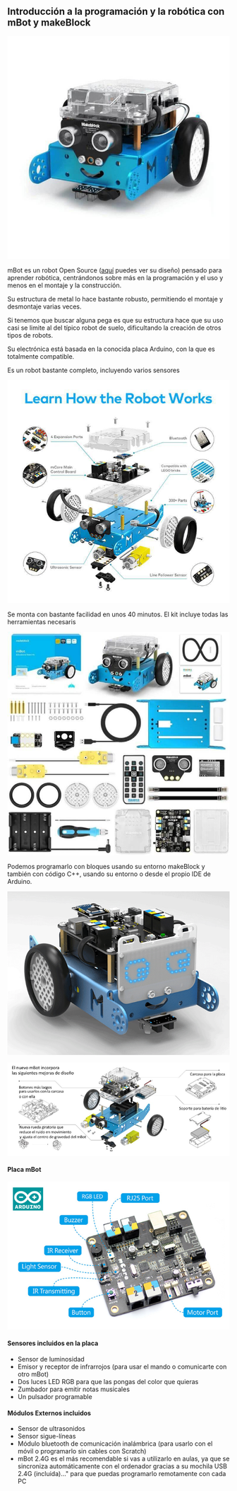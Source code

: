 ## Introducción a la programación y la robótica con mBot y makeBlock

![](./images/mbot-no-tag_1024x1024.jpg)

mBot es un robot Open Source ([aquí](https://github.com/Makeblock-official/mBot/blob/master/pcb/mCore.pdf) puedes ver su diseño) pensado para aprender robótica, centrándonos sobre más en la programación y el uso y menos en el montaje y la construcción.

Su estructura de metal lo hace bastante robusto, permitiendo el montaje y desmontaje varias veces.

Si tenemos que buscar alguna pega es que su estructura hace que su uso casi se limite al del típico robot de suelo, dificultando la creación de otros tipos de robots.

Su electrónica está basada en la conocida placa Arduino, con la que es totalmente compatible.

Es un robot bastante completo, incluyendo varios sensores

![](./images/mbot-pic5_1024x1024.jpg)

Se monta con bastante facilidad en unos 40 minutos. El kit incluye todas las herramientas necesaris

![](./images/Makeblock-mBot-Robot-Kit-Material-BOM-List_1024x1024.jpg)


Podemos programarlo con bloques usando su entorno makeBlock y también con código C++, usando su entorno o desde el propio IDE de Arduino.

![mbot leds](./images/matriz_led.gif)


![mBot](./images/new_mbot.jpg)

#### Placa mBot

![placa mbot](./images/placa.jpg)


#### Sensores incluidos en la placa
* Sensor de luminosidad
* Emisor y receptor de infrarrojos (para usar el mando o comunicarte con otro mBot)
* Dos luces LED RGB para que las pongas del color que quieras
* Zumbador para emitir notas musicales
* Un pulsador programable

#### Módulos Externos incluidos
* Sensor de ultrasonidos
* Sensor sigue-líneas
* Módulo bluetooth de comunicación inalámbrica (para usarlo con el móvil o programarlo sin cables con Scratch)
* mBot 2.4G es el más recomendable si vas a utilizarlo en aulas, ya que se sincroniza automáticamente con el ordenador gracias a su mochila USB 2.4G (incluida)..." para que puedas programarlo remotamente con cada PC

